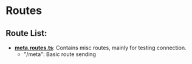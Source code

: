 # Routes

## Route List:

- [**meta.routes.ts**](meta.routes.ts): Contains misc routes, mainly for testing connection.
  - "/meta": Basic route sending
